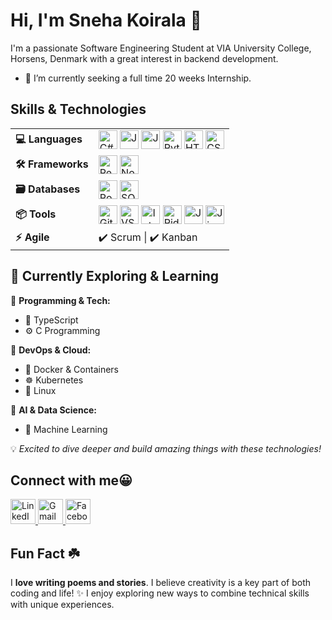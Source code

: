 # Hi, I'm Sneha Koirala 👋

I'm a passionate Software Engineering Student at VIA University College, Horsens, Denmark with a great interest in backend development.

- 🔭 I’m currently seeking a full time 20 weeks Internship.

## Skills & Technologies

<table> <tr> <td><b>💻 Languages</b></td> <td> <img src="https://cdn.jsdelivr.net/gh/devicons/devicon/icons/csharp/csharp-original.svg" title="C#" width="30" height="30"/> <img src="https://cdn.jsdelivr.net/gh/devicons/devicon/icons/java/java-original.svg" title="Java" width="30" height="30"/> <img src="https://cdn.jsdelivr.net/gh/devicons/devicon/icons/javascript/javascript-original.svg" title="JavaScript" width="30" height="30"/> <img src="https://cdn.jsdelivr.net/gh/devicons/devicon/icons/python/python-original.svg" title="Python" width="30" height="30"/> <img src="https://cdn.jsdelivr.net/gh/devicons/devicon/icons/html5/html5-original.svg" title="HTML" width="30" height="30"/> <img src="https://cdn.jsdelivr.net/gh/devicons/devicon/icons/css3/css3-original.svg" title="CSS" width="30" height="30"/> </td> </tr> <tr> <td><b>🛠 Frameworks</b></td> <td> <img src="https://cdn.jsdelivr.net/gh/devicons/devicon/icons/react/react-original.svg" title="React" width="30" height="30"/> <img src="https://cdn.jsdelivr.net/gh/devicons/devicon/icons/nodejs/nodejs-original.svg" title="Node.js" width="30" height="30"/> </td> </tr> <tr> <td><b>🗃️ Databases</b></td> <td> <img src="https://cdn.jsdelivr.net/gh/devicons/devicon/icons/postgresql/postgresql-original.svg" title="PostgreSQL" width="30" height="30"/> <img src="https://cdn.jsdelivr.net/gh/devicons/devicon/icons/sqlite/sqlite-original.svg" title="SQLite" width="30" height="30"/> </td> </tr> <tr> <td><b>📦 Tools</b></td> <td> <img src="https://cdn.jsdelivr.net/gh/devicons/devicon/icons/github/github-original.svg" title="GitHub" width="30" height="30"/> <img src="https://cdn.jsdelivr.net/gh/devicons/devicon/icons/vscode/vscode-original.svg" title="VS Code" width="30" height="30"/> <img src="https://cdn.jsdelivr.net/gh/devicons/devicon/icons/intellij/intellij-original.svg" title="IntelliJ" width="30" height="30"/> <img src="https://cdn.jsdelivr.net/gh/devicons/devicon/icons/rider/rider-original.svg" title="Rider" width="30" height="30"/> <img src="https://cdn.jsdelivr.net/gh/devicons/devicon/icons/jupyter/jupyter-original.svg" title="Jupyter" width="30" height="30"/> <img src="https://cdn.jsdelivr.net/gh/devicons/devicon/icons/jira/jira-original.svg" title="Jira" width="30" height="30"/> </td> </tr> <tr> <td><b>⚡ Agile</b></td> <td>✔️ Scrum | ✔️ Kanban</td> </tr> </table>

## 🚀 Currently Exploring & Learning  

📌 **Programming & Tech:**  
- 🦾 TypeScript  
- ⚙️ C Programming  

📌 **DevOps & Cloud:**  
- 🐳 Docker & Containers  
- ☸️ Kubernetes  
- 🐧 Linux  

📌 **AI & Data Science:**  
- 🤖 Machine Learning  

💡 *Excited to dive deeper and build amazing things with these technologies!*  

  


## Connect with me😀

<a href="https://www.linkedin.com/in/sneha-koirala-23094126b/" target="_blank"> <img src="https://cdn.jsdelivr.net/gh/devicons/devicon/icons/linkedin/linkedin-original.svg" alt="LinkedIn" width="40" height="40"/> </a> <a href="mailto:snehakoirala8@gmail.com" target="_blank"> <img src="https://upload.wikimedia.org/wikipedia/commons/7/7e/Gmail_icon_%282020%29.svg" alt="Gmail" width="40" height="40"/> </a> <a href="https://www.facebook.com/sneha.koirala.501" target="_blank"> <img src="https://upload.wikimedia.org/wikipedia/commons/0/05/Facebook_Logo_%282019%29.png" alt="Facebook" width="40" height="40"/> </a>



## Fun Fact ☘️

I **love writing poems and stories**. I believe creativity is a key part of both coding and life! ✨
I enjoy exploring new ways to combine technical skills with unique experiences.
